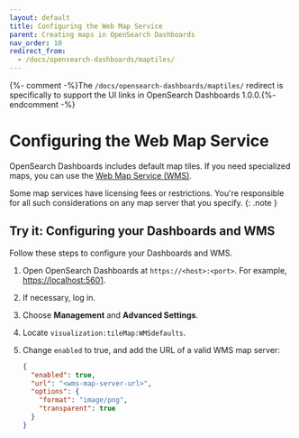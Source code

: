 ```yaml
---
layout: default
title: Configuring the Web Map Service
parent: Creating maps in OpenSearch Dashboards
nav_order: 10
redirect_from:
  - /docs/opensearch-dashboards/maptiles/
---
```


{%- comment -%}The `/docs/opensearch-dashboards/maptiles/` redirect is specifically to support the UI links in OpenSearch Dashboards 1.0.0.{%- endcomment -%}

# Configuring the Web Map Service

OpenSearch Dashboards includes default map tiles. If you need specialized maps, you can use the [Web Map Service (WMS)](https://www.ogc.org/standards/wms). 

Some map services have licensing fees or restrictions. You're responsible for all such considerations on any map server that you specify.
{: .note }

## Try it: Configuring your Dashboards and WMS

Follow these steps to configure your Dashboards and WMS. 

1. Open OpenSearch Dashboards at `https://<host>:<port>`. For example, [https://localhost:5601](https://localhost:5601).
2. If necessary, log in.
3. Choose **Management** and **Advanced Settings**.
4. Locate `visualization:tileMap:WMSdefaults`.
5. Change `enabled` to true, and add the URL of a valid WMS map server:

   ```json
   {
     "enabled": true,
     "url": "<wms-map-server-url>",
     "options": {
       "format": "image/png",
       "transparent": true
     }
   }
   ```
   